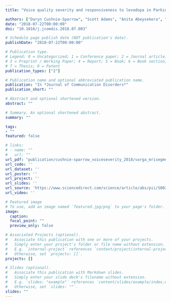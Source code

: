 ```yaml
---
title: "Voice quality severity and responsiveness to levodopa in Parkinson's disease"

authors: ["Daryn Cushnie-Sparrow", "Scott Adams", "Anita Abeysekera", "Marcus Pieterman", admin, "Mandar Jog"]
date: "2018-07-22T00:00:00"
doi: "10.1016/j.jcomdis.2018.07.003"

# Schedule page publish date (NOT publication's date).
publishDate: "2018-07-22T00:00:00"

# Publication type.
# Legend: 0 = Uncategorized; 1 = Conference paper; 2 = Journal article;
# 3 = Preprint / Working Paper; 4 = Report; 5 = Book; 6 = Book section;
# 7 = Thesis; 8 = Patent
publication_types: ["2"]

# Publication name and optional abbreviated publication name.
publication: "In *Journal of Communication Disorders*"
publication_short: ""

# Abstract and optional shortened version.
abstract: ""

# Summary. An optional shortened abstract.
summary: ""

tags:
- ""
featured: false

# links:
# - name: ""
#   url: ""
url_pdf: "publication/cushnie-sparrow_voiceseverity_2018/varga_mrisegmentation_2020/Cushnie-Sparrow_et_al_2018_Voice quality severity and responsiveness to levodopa in Parkinson's disease.pdf"
url_code: ''
url_dataset: ''
url_poster: ''
url_project: ''
url_slides: ''
url_source: 'https://www.sciencedirect.com/science/article/abs/pii/S002199241730237X'
url_video: ''

# Featured image
# To use, add an image named `featured.jpg/png` to your page's folder. 
image:
  caption: 
  focal_point: ""
  preview_only: false

# Associated Projects (optional).
#   Associate this publication with one or more of your projects.
#   Simply enter your project's folder or file name without extension.
#   E.g. `internal-project` references `content/project/internal-project/index.md`.
#   Otherwise, set `projects: []`.
projects: []

# Slides (optional).
#   Associate this publication with Markdown slides.
#   Simply enter your slide deck's filename without extension.
#   E.g. `slides: "example"` references `content/slides/example/index.md`.
#   Otherwise, set `slides: ""`.
slides: ""
---
```

